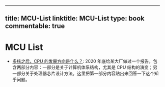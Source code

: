 
---
title: MCU-List
linktitle: MCU-List
type: book
commentable: true
---


# MCU List

- [多核之后，CPU 的发展方向是什么？](https://www.zhihu.com/question/20809971): 2020 年底给某大厂做过一个报告，包含两部分内容：一部分是关于计算机体系结构，尤其是 CPU 结构的演变；另一部分关于处理器芯片设计方法。这里把第一部分内容贴出来回答一下这个知乎问题。

    